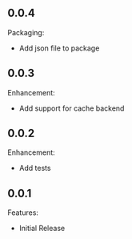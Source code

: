 ## 0.0.4

Packaging:

  - Add json file to package

## 0.0.3

Enhancement:

  - Add support for cache backend

## 0.0.2

Enhancement:

  - Add tests

## 0.0.1

Features:

  - Initial Release
